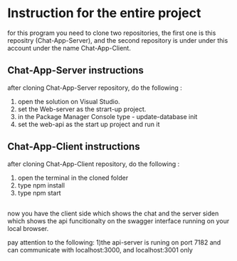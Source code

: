 # Instruction for the entire project
 for this program you need to clone two repositories, the first one is this repositry (Chat-App-Server), and the second repository is under under this account
 under the name Chat-App-Client.
 
 ## Chat-App-Server instructions
 after cloning Chat-App-Server repository, do the following :
 1) open the solution on Visual Studio.
 2) set the Web-server as the strart-up project.
 3) in the Package Manager Console type - update-database init
 4) set the web-api as the start up project and run it

## Chat-App-Client instructions
after cloning Chat-App-Client repository, do the following :
1) open the terminal in the cloned folder
2) type npm install
3) type npm start

##

now you have the client side which shows the chat and the server siden which shows the api funcitionalty on the swagger interface running on your local browser.

pay attention to the following:
1)the api-server is runing on port 7182 and can communicate with localhost:3000, and localhost:3001 only
